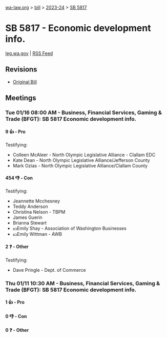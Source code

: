 [wa-law.org](/) > [bill](/bill/) > [2023-24](/bill/2023-24/) > [SB 5817](/bill/2023-24/sb/5817/)

# SB 5817 - Economic development info.
[leg.wa.gov](https://app.leg.wa.gov/billsummary?BillNumber=5817&Year=2023&Initiative=false) | [RSS Feed](./rss.xml)

## Revisions
* [Original Bill](1/)

## Meetings
### Tue 01/16 08:00 AM - Business, Financial Services, Gaming & Trade (BFGT): SB 5817 Economic development info.
#### 9 👍 - Pro
Testifying:
* Colleen McAleer - North Olympic Legislative Alliance - Clallam EDC
* Kate Dean - North Olympic Legislative Alliance/Jefferson County
* Mark Ozias - North Olympic Legislative Alliance/Clallam County

#### 454 👎 - Con
Testifying:
* Jeannette Mcchesney
* Teddy Anderson
* Christina Nelson - TBPM
* James Guerin
* Brianna Stewart
* 💵Emily Shay - Association of Washington Businesses
* 💵Emily Wittman - AWB

#### 2 ❓ - Other
Testifying:
* Dave Pringle - Dept. of Commerce

### Thu 01/11 10:30 AM - Business, Financial Services, Gaming & Trade (BFGT): SB 5817 Economic development info.
#### 1 👍 - Pro

#### 0 👎 - Con

#### 0 ❓ - Other
